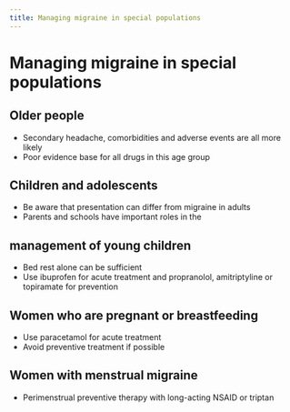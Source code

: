 ```yaml
---
title: Managing migraine in special populations
---
```

# Managing migraine in special populations

## Older people
* Secondary headache, comorbidities and adverse events are all more likely
* Poor evidence base for all drugs in this age group
## Children and adolescents
* Be aware that presentation can differ from migraine in adults
* Parents and schools have important roles in the
 
## management of young children
* Bed rest alone can be sufficient
* Use ibuprofen for acute treatment and propranolol, amitriptyline or topiramate for prevention
 
## Women who are pregnant or breastfeeding
* Use paracetamol for acute treatment
* Avoid preventive treatment if possible
 
## Women with menstrual migraine
* Perimenstrual preventive therapy with long-acting NSAID or triptan
